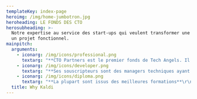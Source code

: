 ```yaml
---
templateKey: index-page
heroimg: /img/home-jumbotron.jpg
heroheading: LE FONDS DES CTO
herosubheading: >-
  Notre expertise au service des start-ups qui veulent transformer une idée en
  un projet fonctionnel.
mainpitch:
  arguments:
    - iconarg: /img/icons/professional.png
      textarg: "**CTO Partners est le premier fonds de Tech Angels. Il est composé de professionnels impliqués pour contribuer au futur technologique.**\r\n\n(Web, mobile, objets connectés, intelligence artificielle, stockage, haute disponibilité…)."
    - iconarg: /img/icons/developer.png
      textarg: "**Ses souscripteurs sont des managers techniques ayant contribué aux plus grands succès du digital français.**\r\n\n(BlaBlaCar, Critéo, Le Bon Coin, Rentabiliweb, Free, Meetic ‎….)."
    - iconarg: /img/icons/diploma.png
      textarg: "**La plupart sont issus des meilleures formations**\r\n\n(Epita, Epitech, Efrei, Executive MBA Epitech… )"
  title: Why Kaldi
---
```


